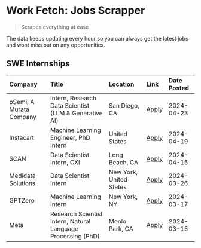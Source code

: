 # Work Fetch: Jobs Scrapper
> Scrapes everything at ease

The data keeps updating every hour so you can always get the latest jobs and wont miss out on any opportunities.

## SWE Internships
<!--START_SECTION:workfetch-->
| Company                 | Title                                                        | Location                | Link                                                                                                                                                                                                                                                                        | Date Posted   |
|:------------------------|:-------------------------------------------------------------|:------------------------|:----------------------------------------------------------------------------------------------------------------------------------------------------------------------------------------------------------------------------------------------------------------------------|:--------------|
| pSemi, A Murata Company | Intern, Research Data Scientist (LLM & Generative AI)        | San Diego, CA           | [Apply](https://www.linkedin.com/jobs/view/intern-research-data-scientist-llm-generative-ai-at-psemi-a-murata-company-3887074168?position=10&pageNum=0&refId=h3r16oL2bnecUKvCAFBnyQ%3D%3D&trackingId=QwgQTaMqNS6uWfNgnqecJQ%3D%3D&trk=public_jobs_jserp-result_search-card) | 2024-04-23    |
| Instacart               | Machine Learning Engineer, PhD Intern                        | United States           | [Apply](https://www.linkedin.com/jobs/view/machine-learning-engineer-phd-intern-at-instacart-3901991739?position=2&pageNum=0&refId=h3r16oL2bnecUKvCAFBnyQ%3D%3D&trackingId=lckLDRLpLF6T%2FYfLS7O7gg%3D%3D&trk=public_jobs_jserp-result_search-card)                         | 2024-04-19    |
| SCAN                    | Data Scientist Intern, CXI                                   | Long Beach, CA          | [Apply](https://www.linkedin.com/jobs/view/data-scientist-intern-cxi-at-scan-3899690492?position=9&pageNum=0&refId=h3r16oL2bnecUKvCAFBnyQ%3D%3D&trackingId=JTCWxHbJJNGhNUgztYbRuw%3D%3D&trk=public_jobs_jserp-result_search-card)                                           | 2024-04-15    |
| Medidata Solutions      | Data Scientist Intern                                        | New York, United States | [Apply](https://www.linkedin.com/jobs/view/data-scientist-intern-at-medidata-solutions-3810253704?position=8&pageNum=0&refId=h3r16oL2bnecUKvCAFBnyQ%3D%3D&trackingId=tTyoy%2FHRgU37wE%2FKLArZGQ%3D%3D&trk=public_jobs_jserp-result_search-card)                             | 2024-03-26    |
| GPTZero                 | Machine Learning Intern                                      | New York, NY            | [Apply](https://www.linkedin.com/jobs/view/machine-learning-intern-at-gptzero-3860723963?position=7&pageNum=0&refId=h3r16oL2bnecUKvCAFBnyQ%3D%3D&trackingId=cfGsy4nlmrn5O0DmfpIpvg%3D%3D&trk=public_jobs_jserp-result_search-card)                                          | 2024-03-17    |
| Meta                    | Research Scientist Intern, Natural Language Processing (PhD) | Menlo Park, CA          | [Apply](https://www.linkedin.com/jobs/view/research-scientist-intern-natural-language-processing-phd-at-meta-3858718375?position=6&pageNum=0&refId=h3r16oL2bnecUKvCAFBnyQ%3D%3D&trackingId=pOZ1XnqfftDq1NqC1i60mA%3D%3D&trk=public_jobs_jserp-result_search-card)           | 2024-03-15    |
<!--END_SECTION:workfetch-->
